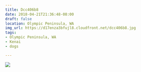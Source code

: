 ```yaml
---
title: Dcc406b8
date: 2018-04-21T21:36:48-08:00
draft: false
location: Olympic Peninsula, WA
img_url: https://d17enza3bfujl8.cloudfront.net/dcc406b8.jpg
tags:
- Olympic Peninsula, WA
- Kenai
- dogs

---
```


![](https://d17enza3bfujl8.cloudfront.net/dcc406b8.jpg)
